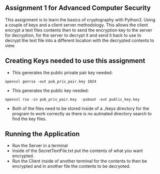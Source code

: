 ## Assignment 1 for Advanced Computer Security


This assignment is to learn the basics of cryptography with Python3. Using a couple of keys and a client server methodology. This allows the client encrypt a text files contents then to send the encryption key to the server for decryption, for the server to decrypt it and send it back to use to decrypt the text file into a different location with the decrypted contents to view.


## Creating Keys needed to use this assignment
- This generates the public private pair key needed:
```
openssl genrsa -out pub_priv_pair.key 1024
```

- This generates the public key needed:
```
openssl rsa -in pub_priv_pair.key  -pubout -out public_key.key
```

- Both of the files need to be stored inside of a ./keys directory for the program to work correctly as there is no autmated directory search to find the key files.

## Running the Application

- Run the Server in a terminal
- Inside of the SecretTextFile.txt put the contents of what you want encrypted.
- Run the Client inside of another terminal for the contents to then be encrypted and in another file the contents to be decryoted.
